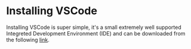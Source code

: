 # Installing VSCode

Installing VSCode is super simple, it's a small extremely well supported Integreted Development Environment (IDE) and can be downloaded from the following [link](https://code.visualstudio.com/docs/setup/setup-overview).

